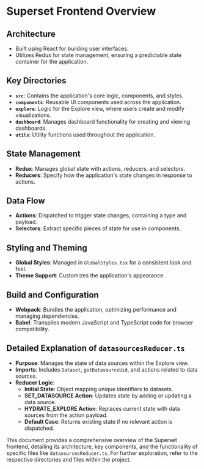 # Superset Frontend Overview

## Architecture
- Built using React for building user interfaces.
- Utilizes Redux for state management, ensuring a predictable state container for the application.

## Key Directories
- **`src`**: Contains the application's core logic, components, and styles.
- **`components`**: Reusable UI components used across the application.
- **`explore`**: Logic for the Explore view, where users create and modify visualizations.
- **`dashboard`**: Manages dashboard functionality for creating and viewing dashboards.
- **`utils`**: Utility functions used throughout the application.

## State Management
- **Redux**: Manages global state with actions, reducers, and selectors.
- **Reducers**: Specify how the application's state changes in response to actions.

## Data Flow
- **Actions**: Dispatched to trigger state changes, containing a type and payload.
- **Selectors**: Extract specific pieces of state for use in components.

## Styling and Theming
- **Global Styles**: Managed in `GlobalStyles.tsx` for a consistent look and feel.
- **Theme Support**: Customizes the application's appearance.

## Build and Configuration
- **Webpack**: Bundles the application, optimizing performance and managing dependencies.
- **Babel**: Transpiles modern JavaScript and TypeScript code for browser compatibility.

## Detailed Explanation of `datasourcesReducer.ts`
- **Purpose**: Manages the state of data sources within the Explore view.
- **Imports**: Includes `Dataset`, `getDatasourceUid`, and actions related to data sources.
- **Reducer Logic**:
  - **Initial State**: Object mapping unique identifiers to datasets.
  - **SET_DATASOURCE Action**: Updates state by adding or updating a data source.
  - **HYDRATE_EXPLORE Action**: Replaces current state with data sources from the action payload.
  - **Default Case**: Returns existing state if no relevant action is dispatched.

This document provides a comprehensive overview of the Superset frontend, detailing its architecture, key components, and the functionality of specific files like `datasourcesReducer.ts`. For further exploration, refer to the respective directories and files within the project.

